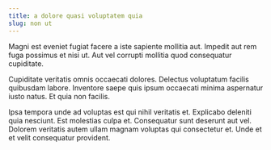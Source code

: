 ```yaml
---
title: a dolore quasi voluptatem quia
slug: non ut
---
```


Magni est eveniet fugiat facere a iste sapiente mollitia aut. Impedit aut rem fuga possimus et nisi ut. Aut vel corrupti mollitia quod consequatur cupiditate.

Cupiditate veritatis omnis occaecati dolores. Delectus voluptatum facilis quibusdam labore. Inventore saepe quis ipsum occaecati minima aspernatur iusto natus. Et quia non facilis.

Ipsa tempora unde ad voluptas est qui nihil veritatis et. Explicabo deleniti quia nesciunt. Est molestias culpa et. Consequatur sunt deserunt aut vel. Dolorem veritatis autem ullam magnam voluptas qui consectetur et. Unde et et velit consequatur provident.
